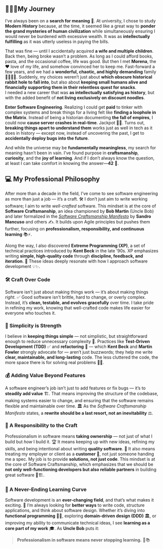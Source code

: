 ## 🧑‍🦯‍➡️My Journey

I’ve always been on a **search for meaning** 🤌. At university, I chose to study **Modern History** because, at the time, it seemed like a great way to **ponder the grand mysteries of human civilization** while simultaneously ensuring I would never be burdened with excessive wealth.
It was as **intellectually fulfilling** as it was utterly useless in paying the bills.

That was fine — until I accidentally acquired **a wife and multiple children**.
Back then, being broke wasn’t a problem. As long as I could afford books, pasta, and the occasional coffee, life was good. But then I met **Morena**, the ❤️ love of my life, and somehow convinced her to keep me. Fast-forward a few years, and we had a **wonderful, chaotic, and highly demanding** family 👨‍👩‍👦‍👦. Suddenly, my choices weren’t just about **which obscure historical rabbit hole to fall into**, but also about **keeping small humans alive and financially supporting them in their relentless quest for snacks**.  
I needed a new career that was **as intellectually satisfying as history**, but with the added benefit of **not living exclusively on discount noodles**.

**Enter Software Engineering**.
Realizing I could get **paid** to tinker with complex systems and break things for a living felt like **finding a loophole in the Matrix**. Instead of being a historian documenting **the fall of empires**, I could now **cause server crashes in real-time**. Jackpot 🎰💸.
Turns out, **breaking things apart to understand them** works just as well in tech as it does in history — except now, instead of uncovering the past, I get to **accidentally deploy bugs into the future**.

And while the universe may be **fundamentally meaningless**, my search for meaning hasn’t been in vain. I’ve found purpose in **craftsmanship**, **curiosity**, and the **joy of learning**. And if I don’t always know the question, at least I can take comfort in knowing the answer—**42** 🚀.

## 💻 My Professional Philosophy

After more than a decade in the field, I’ve come to see software engineering as more than just a job — it’s a craft. 🛠️ I don’t just aim to write working software; I aim to write *well-crafted* software. This mindset is at the core of **Software Craftsmanship**, an idea championed by **Bob Martin** (Uncle Bob) and later formalized in the [*Software Craftsmanship Manifesto*](https://manifesto.softwarecraftsmanship.org/) by **Sandro Mancuso** and others ✍️. It builds upon Agile principles but pushes them further, focusing on **professionalism, responsibility, and continuous learning** 📚⚡.

Along the way, I also discovered **Extreme Programming (XP)**, a set of technical practices introduced by **Kent Beck** in the late ’90s. XP emphasizes writing **simple, high-quality code** through **discipline, feedback, and iteration**. 🔄 These ideas deeply resonate with how I approach software development 💡✨.

### 🛠️ Craft Over Code

Software isn’t just about making things work — it’s about making things *right*. ✅ Good software isn’t brittle, hard to change, or overly complex. Instead, it’s **clean, testable, and evolves gracefully** over time. I take pride in refining my work, knowing that well-crafted code makes life easier for everyone who touches it.

### 🎯 Simplicity is Strength

I believe in **keeping things simple** — not simplistic, but straightforward enough to reduce unnecessary complexity 🤯. Practices like **Test-Driven Development (TDD)** ✅ and **refactoring** 🧼 — which **Kent Beck** and **Martin Fowler** strongly advocate for — aren’t just buzzwords; they help me write **clear, maintainable, and long-lasting** code. The less cluttered the code, the more space there is for solving real problems 🧩💡.

### 💰 Adding Value Beyond Features

A software engineer’s job isn’t just to add features or fix bugs — it’s to **steadily add value** 🏗. That means improving the structure of the codebase, making systems easier to change, and ensuring that the software remains flexible and maintainable over time. 🏛️ As the *Software Craftsmanship Manifesto* states, a **rewrite should be a last resort, not an inevitability** ⚖️.

### 🤝 A Responsibility to the Craft

Professionalism in software means **taking ownership** — not just of what I build but *how* I build it. 🏆 It means keeping up with new ideas, refining my skills, and being intentional about writing **quality software**. 🧠 It also means treating my employer or client as a **customer** 🤵, not just someone handing me a spec. My job is to provide **solutions, not just code**. This mindset is at the core of Software Craftsmanship, which emphasizes that we should be **not only well-functioning developers but also reliable partners** in building great software 🎨🏗️.

### 🔄 A Never-Ending Learning Curve

Software development is an **ever-changing field**, and that’s what makes it exciting. 🚀 I’m always looking for **better ways** to write code, structure applications, and think about software design. Whether it’s diving into **functional programming** 🧑‍💻, exploring **domain-driven design (DDD)** 🏛️, or improving my ability to communicate technical ideas, I see **learning as a core part of my work** 🎓. As **Uncle Bob** puts it:

> **Professionalism in software means never stopping learning.** 🎯📚
